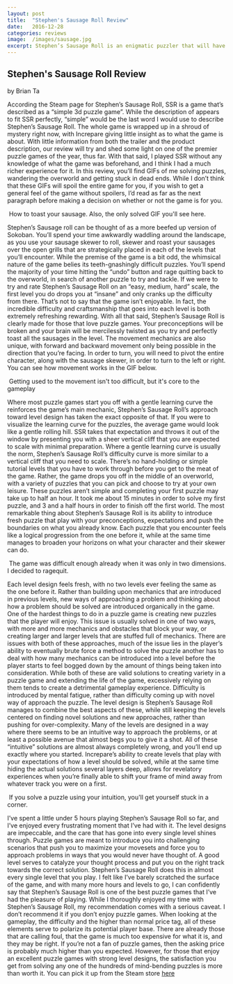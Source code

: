 ```yaml
---
layout: post
title:  "Stephen's Sausage Roll Review"
date:   2016-12-28
categories: reviews
image:  /images/sausage.jpg
excerpt: Stephen’s Sausage Roll is an enigmatic puzzler that will have you tearing your hair out as you slowly but surely plod your way through increasingly difficult levels.  You’ll need to roll, roast and skewer your way to the end goal, while hopefully keeping your sanity in check.
---
```

## Stephen's Sausage Roll Review

by Brian Ta

According the Steam page for Stephen’s Sausage Roll, SSR is a game that’s described as a “simple 3d puzzle game”.  While the description of appears to fit SSR perfectly, “simple” would be the last word I would use to describe Stephen’s Sausage Roll.  The whole game is wrapped up in a shroud of mystery right now, with Increpare giving little insight as to what the game is about. With little information from both the trailer and the product description, our review will try and shed some light on one of the premier puzzle games of the year, thus far. With that said, I played SSR without any knowledge of what the game was beforehand, and I think I had a much richer experience for it.  In this review, you’ll find GIFs of me solving puzzles, wandering the overworld and getting stuck in dead ends.  While I don’t think that these GIFs will spoil the entire game for you, if you wish to get a general feel of the game without spoilers, I’d read as far as the next paragraph before making a decision on whether or not the game is for you.

<img class="gfyitem" data-id="MassiveTediousLarva" />
How to toast your sausage. Also, the only solved GIF you'll see here.

Stephen’s Sausage roll can be thought of as a more beefed up version of Sokoban.  You’ll spend your time awkwardly waddling around the landscape, as you use your sausage skewer to roll, skewer and roast your sausages over the open grills that are strategically placed in each of the levels that you’ll encounter.  While the premise of the game is a bit odd, the whimsical nature of the game belies its teeth-gnashingly difficult puzzles.  You’ll spend the majority of your time hitting the “undo” button and rage quitting back to the overworld, in search of another puzzle to try and tackle.  If we were to try and rate Stephen’s Sausage Roll on an “easy, medium, hard” scale, the first level you do drops you at “insane” and only cranks up the difficulty from there.  That’s not to say that the game isn’t enjoyable. In fact, the incredible difficulty and craftsmanship that goes into each level is both extremely refreshing rewarding.  With all that said, Stephen’s Sausage Roll is clearly made for those that love puzzle games. Your preconceptions will be broken and your brain will be mercilessly twisted as you try and perfectly toast all the sausages in the level.  The movement mechanics are also unique, with forward and backward movement only being possible in the direction that you’re facing. In order to turn,  you will need to pivot the entire character, along with the sausage skewer, in order to turn to the left or right.  You can see how movement works in the GIF below.

<img class="gfyitem" data-id="DismalWellgroomedIbis" />
Getting used to the movement isn't too difficult, but it's core to the gameplay

Where most puzzle games start you off with a gentle learning curve the reinforces the game’s main mechanic, Stephen’s Sausage Roll’s approach toward level design has taken the exact opposite of that. If you were to visualize the learning curve for the puzzles, the average game would look like a gentle rolling hill. SSR takes that expectation and throws it out of the window by presenting you with a sheer vertical cliff that you are expected to scale with minimal preparation.  Where a gentle learning curve is usually the norm, Stephen’s Sausage Roll’s difficulty curve is more similar to a vertical cliff that you need to scale.  There’s no hand-holding or simple tutorial levels that you have to work through before you get to the meat of the game.  Rather, the game drops you off in the middle of an overworld, with a variety of puzzles that you can pick and choose to try at your own leisure.  These puzzles aren’t simple and completing your first puzzle may take up to half an hour.  It took me about 15 minutes in order to solve my first puzzle, and 3 and a half hours in order to finish off the first world.  The most remarkable thing about Stephen’s Sausage Roll is its ability to introduce fresh puzzle that play with your preconceptions, expectations and push the boundaries on what you already know.  Each puzzle that you encounter feels like a logical progression from the one before it, while at the same time manages to broaden your horizons on what your character and their skewer can do. 

<img class="gfyitem" data-id="ShabbyFaintHeifer" />
The game was difficult enough already when it was only in two dimensions. I decided to ragequit.

Each level design feels fresh, with no two levels ever feeling the same as the one before it.  Rather than building upon mechanics that are introduced in previous levels, new ways of approaching a problem and thinking about how a problem should be solved are introduced organically in the game.  One of the hardest things to do in a puzzle game is creating new puzzles that the player will enjoy.  This issue is usually solved in one of two ways, with more and more mechanics and obstacles that block your way, or creating larger and larger levels that are stuffed full of mechanics.  There are issues with both of these approaches, much of the issue lies in the player’s ability to eventually brute force a method to solve the puzzle another has to deal with how many mechanics can be introduced into a level before the player starts to feel bogged down by the amount of things being taken into consideration.  While both of these are valid solutions to creating variety in a puzzle game and extending the life of the game, excessively relying on them tends to create a detrimental gameplay experience.  Difficulty is introduced by mental fatigue, rather than difficulty coming up with novel way of approach the puzzle.  The level design is Stephen’s Sausage Roll manages to combine the best aspects of these, while still keeping the levels centered on finding novel solutions and new approaches, rather than pushing for over-complexity.  Many of the levels are designed in a way where there seems to be an intuitive way to approach the problems, or at least a possible avenue that almost begs you to give it a shot.  All of these “intuitive” solutions are almost always completely wrong, and you’ll end up exactly where you started.  Increpare’s ability to create levels that play with your expectations of how a level should be solved, while at the same time hiding the actual solutions several layers deep, allows for revelatory experiences when you’re finally able to shift your frame of mind away from whatever track you were on a first. 

<img class="gfyitem" data-id="ImmaculatePolishedElephantseal" />
If you solve a puzzle using your intuition, you'll get yourself stuck in a corner.

I’ve spent a little under 5 hours playing Stephen’s Sausage Roll so far, and I’ve enjoyed every frustrating moment that I’ve had with it.  The level designs are impeccable, and the care that has gone into every single level shines through. Puzzle games are meant to introduce you into challenging scenarios that push you to maximize your movesets and force you to approach problems in ways that you would never have thought of.  A good level serves to catalyze your thought process and put you on the right track towards the correct solution.  Stephen’s Sausage Roll does this in almost every single level that you play. I felt like I’ve barely scratched the surface of the game, and with many more hours and levels to go, I can confidently say that Stephen’s Sausage Roll is one of the best puzzle games that I’ve had the pleasure of playing.  While I thoroughly enjoyed my time with Stephen’s Sausage Roll, my recommendation comes with a serious caveat. I don’t recommend it if you don’t enjoy puzzle games. When looking at the gameplay, the difficulty and the higher than normal price tag, all of these elements serve to polarize its potential player base.  There are already those that are calling foul, that the game is much too expensive for what it is, and they may be right.  If you’re not a fan of puzzle games, then the asking price is probably much higher than you expected. However, for those that enjoy an excellent puzzle games with strong level designs, the satisfaction you get from solving any one of the hundreds of mind-bending puzzles is more than worth it.  You can pick it up from the Steam store [here](http://store.steampowered.com/app/353540)
